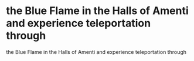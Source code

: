 # the Blue Flame in the Halls of Amenti and experience teleportation through

the Blue Flame in the Halls of Amenti and experience teleportation through